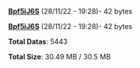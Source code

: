 [**Bpf5iJ6S**](/data/Bpf5iJ6S.txt) (28/11/22 - 19:28)- 42 bytes

[**Bpf5iJ6S**](/data/Bpf5iJ6S.txt) (28/11/22 - 19:28)- 42 bytes

**Total Datas**: 5443

**Total Size**: 30.49 MB / 30.5 MB